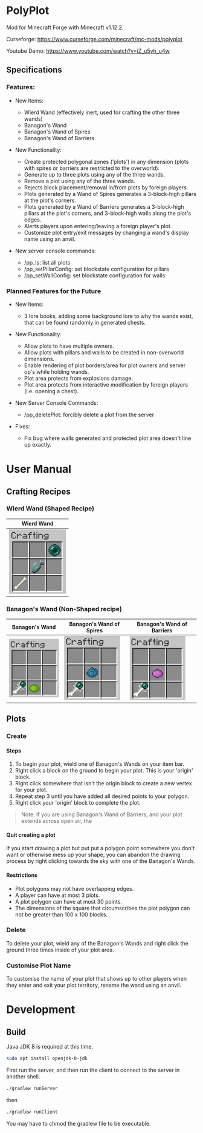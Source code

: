 # PolyPlot

Mod for Minecraft Forge with Minecraft v1.12.2.

Curseforge: https://www.curseforge.com/minecraft/mc-mods/polyplot

Youtube Demo: https://www.youtube.com/watch?v=iZ_u5vh_u4w

## Specifications
### Features:

- New Items:
  - Wierd Wand (effectively inert, used for crafting the other three wands)
  - Banagon's Wand
  - Banagon's Wand of Spires
  - Banagon's Wand of Barriers

- New Functionality:
  - Create protected polygonal zones ('plots') in any dimension (plots with spires or barriers are restricted to the overworld).
  - Generate up to three plots using any of the three wands.
  - Remove a plot using any of the three wands.
  - Rejects block placement/removal in/from plots by foreign players.
  - Plots generated by a Wand of Spires generates a 3-block-high pillars at the plot's corners.
  - Plots generated by a Wand of Barriers generates a 3-block-high pillars at the plot's corners, and 3-block-high walls along the plot's edges.
  - Alerts players upon entering/leaving a foreign player's plot.
  - Customize plot entry/exit messages by changing a wand's display name using an anvil.
  
- New server console commands:
    - /pp_ls: list all plots
    - /pp_setPillarConfig: set blockstate configuration for pillars
    - /pp_setWallConfig: set blockstate configuration for walls

### Planned Features for the Future

- New Items:
  - 3 lore books, adding some background lore to why the wands exist, that can be found randomly in generated chests.

- New Functionality:
  - Allow plots to have multiple owners.
  - Allow plots with pillars and walls to be created in non-overworld dimensions.
  - Enable rendering of plot borders/area for plot owners and server op's while holding wands.
  - Plot area protects from explosions damage.
  - Plot area protects from interactive modification by foreign players (i.e. opening a chest).

- New Server Console Commands:
  - /pp_deletePlot: forcibly delete a plot from the server

- Fixes:
  - Fix bug where walls generated and protected plot area doesn't line up exactly.
  
# User Manual

## Crafting Recipes

### Wierd Wand (Shaped Recipe)

|Wierd Wand|
|---|
|![](res/wierd-wand-craft.png)|

### Banagon's Wand (Non-Shaped recipe)

|Banagon's Wand| Banagon's Wand of Spires| Banagon's Wand of Barriers|
|---|---|---|
|![](res/banagons-wand-craft.png)|![](res/banagons-wand-spires-craft.png)|![](res/banagons-wand-walls-craft.png)|

## Plots

### Create

#### Steps

1. To begin your plot, wield one of Banagon's Wands on your item bar.
2. Right click a block on the ground to begin your plot. This is your 'origin' block.
3. Right click somewhere that isn't the origin block to create a new vertex for your plot.
4. Repeat step 3 until you have added all desired points to your polygon.
5. Right click your 'origin' block to complete the plot.

> Note: If you are using Banagon's Wand of Barriers, and your plot extends across open air, the 

#### Quit creating a plot

If you start drawing a plot but put put a polygon point somewhere you don't want or otherwise mess up your shape, you can abandon the drawing process by right clicking towards the sky with one of the Banagon's Wands.

#### Restrictions

- Plot polygons may not have overlapping edges.
- A player can have at most 3 plots.
- A plot polygon can have at most 30 points.
- The dimensions of the square that circumscribes the plot polygon can not be greater than 100 x 100 blocks.

### Delete

To delete your plot, wield any of the Banagon's Wands and right click the ground three times inside of your plot area.

### Customise Plot Name

To customise the name of your plot that shows up to other players when they enter and exit your plot territory, rename the wand using an anvil.

# Development

## Build

Java JDK 8 is required at this time.

```bash
sudo apt install openjdk-8-jdk
```

First run the server, and then run the client to connect to the server in another shell.

```bash
./gradlew runServer
```

then

```bash
./gradlew runClient
```

You may have to chmod the gradlew file to be executable.